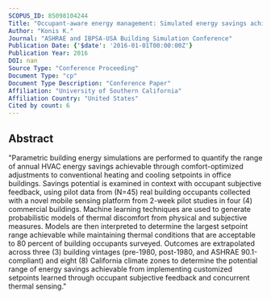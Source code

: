 ```yaml
---
SCOPUS_ID: 85098104244
Title: "Occupant-aware energy management: Simulated energy savings achievable through application of temperature setpoints learned through end-user feedback"
Author: "Konis K."
Journal: "ASHRAE and IBPSA-USA Building Simulation Conference"
Publication Date: {'$date': '2016-01-01T00:00:00Z'}
Publication Year: 2016
DOI: nan
Source Type: "Conference Proceeding"
Document Type: "cp"
Document Type Description: "Conference Paper"
Affiliation: "University of Southern California"
Affiliation Country: "United States"
Cited by count: 6
---
```


## Abstract
"Parametric building energy simulations are performed to quantify the range of annual HVAC energy savings achievable through comfort-optimized adjustments to conventional heating and cooling setpoints in office buildings. Savings potential is examined in context with occupant subjective feedback, using pilot data from (N=45) real building occupants collected with a novel mobile sensing platform from 2-week pilot studies in four (4) commercial buildings. Machine learning techniques are used to generate probabilistic models of thermal discomfort from physical and subjective measures. Models are then interpreted to determine the largest setpoint range achievable while maintaining thermal conditions that are acceptable to 80 percent of building occupants surveyed. Outcomes are extrapolated across three (3) building vintages (pre-1980, post-1980, and ASHRAE 90.1-compliant) and eight (8) California climate zones to determine the potential range of energy savings achievable from implementing customized setpoints learned through occupant subjective feedback and concurrent thermal sensing."
